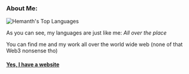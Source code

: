 ### About Me:
![Hemanth's Top Languages](https://github-readme-stats-sigma-five.vercel.app/api/top-langs/?username=hemanthy1&theme=gotham&show_icons=true&hide_border=true&layout=compact)

As you can see, my languages are just like me: *All over the place*

You can find me and my work all over the world wide web (none of that Web3 nonsense tho)
#### [Yes, I have a website](https://hemanthyalamanchili.com)
<!--
**hemanthy1/hemanthy1** is a ✨ _special_ ✨ repository because its `README.md` (this file) appears on your GitHub profile.

Here are some ideas to get you started:

- 🔭 I’m currently working on ...
- 🌱 I’m currently learning ...
- 👯 I’m looking to collaborate on ...
- 🤔 I’m looking for help with ...
- 💬 Ask me about ...
- 📫 How to reach me: ...
- 😄 Pronouns: ...
- ⚡ Fun fact: ...
-->
